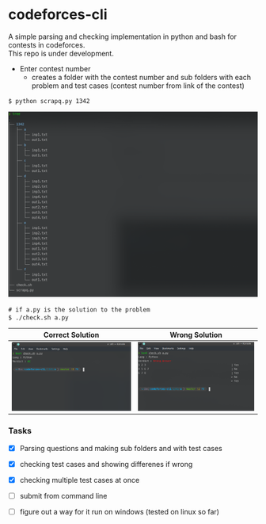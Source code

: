 # codeforces-cli
A simple parsing and checking implementation in python and bash for contests in codeforces.\
This repo is under development.

- Enter contest number
    - creates a folder with the contest number and sub folders with each problem and test cases
       (contest number from link of the contest)
```
$ python scrapq.py 1342
``` 
![directories](/images/tree.png)
```
# if a.py is the solution to the problem
$ ./check.sh a.py
```
Correct Solution                    | Wrong Solution
----------------                    | --------------
![correct solution](/images/ac.png) | ![wrong answer](/images/wrong.png)

### Tasks
- [x] Parsing questions and making sub folders and with test cases
- [x] checking test cases and showing differenes if wrong 
- [x] checking multiple test cases at once
- [ ] submit from command line
- [ ] figure out a way for it run on windows (tested on linux so far)


